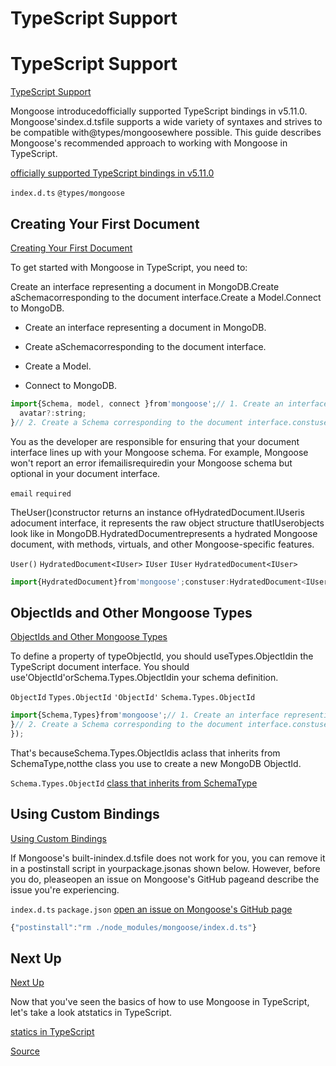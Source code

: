 # TypeScript Support


# TypeScript Support

[TypeScript Support](#typescript-support)


Mongoose introducedofficially supported TypeScript bindings in v5.11.0.
Mongoose'sindex.d.tsfile supports a wide variety of syntaxes and strives to be compatible with@types/mongoosewhere possible.
This guide describes Mongoose's recommended approach to working with Mongoose in TypeScript.

[officially supported TypeScript bindings in v5.11.0](https://thecodebarbarian.com/working-with-mongoose-in-typescript.html)

`index.d.ts`
`@types/mongoose`

## Creating Your First Document

[Creating Your First Document](#creating-your-first-document)


To get started with Mongoose in TypeScript, you need to:


Create an interface representing a document in MongoDB.Create aSchemacorresponding to the document interface.Create a Model.Connect to MongoDB.

- Create an interface representing a document in MongoDB.

- Create aSchemacorresponding to the document interface.

- Create a Model.

- Connect to MongoDB.


```javascript
import{Schema, model, connect }from'mongoose';// 1. Create an interface representing a document in MongoDB.interfaceIUser{name:string;email:string;
  avatar?:string;
}// 2. Create a Schema corresponding to the document interface.constuserSchema =newSchema<IUser>({name: {type:String,required:true},email: {type:String,required:true},avatar:String});// 3. Create a Model.constUser= model<IUser>('User', userSchema);run().catch(err=>console.log(err));asyncfunctionrun() {// 4. Connect to MongoDBawaitconnect('mongodb://127.0.0.1:27017/test');constuser =newUser({name:'Bill',email:'bill@initech.com',avatar:'https://i.imgur.com/dM7Thhn.png'});awaituser.save();console.log(user.email);// 'bill@initech.com'}
```


You as the developer are responsible for ensuring that your document interface lines up with your Mongoose schema.
For example, Mongoose won't report an error ifemailisrequiredin your Mongoose schema but optional in your document interface.

`email`
`required`

TheUser()constructor returns an instance ofHydratedDocument<IUser>.IUseris adocument interface, it represents the raw object structure thatIUserobjects look like in MongoDB.HydratedDocument<IUser>represents a hydrated Mongoose document, with methods, virtuals, and other Mongoose-specific features.

`User()`
`HydratedDocument<IUser>`
`IUser`
`IUser`
`HydratedDocument<IUser>`

```javascript
import{HydratedDocument}from'mongoose';constuser:HydratedDocument<IUser> =newUser({name:'Bill',email:'bill@initech.com',avatar:'https://i.imgur.com/dM7Thhn.png'});
```


## ObjectIds and Other Mongoose Types

[ObjectIds and Other Mongoose Types](#objectids-and-other-mongoose-types)


To define a property of typeObjectId, you should useTypes.ObjectIdin the TypeScript document interface. You should use'ObjectId'orSchema.Types.ObjectIdin your schema definition.

`ObjectId`
`Types.ObjectId`
`'ObjectId'`
`Schema.Types.ObjectId`

```javascript
import{Schema,Types}from'mongoose';// 1. Create an interface representing a document in MongoDB.interfaceIUser{name:string;email:string;// Use `Types.ObjectId` in document interface...organization:Types.ObjectId;
}// 2. Create a Schema corresponding to the document interface.constuserSchema =newSchema<IUser>({name: {type:String,required:true},email: {type:String,required:true},// And `Schema.Types.ObjectId` in the schema definition.organization: {type:Schema.Types.ObjectId,ref:'Organization'}
});
```


That's becauseSchema.Types.ObjectIdis aclass that inherits from SchemaType,notthe class you use to create a new MongoDB ObjectId.

`Schema.Types.ObjectId`
[class that inherits from SchemaType](schematypes.html)


## Using Custom Bindings

[Using Custom Bindings](#using-custom-bindings)


If Mongoose's built-inindex.d.tsfile does not work for you, you can remove it in a postinstall script in yourpackage.jsonas shown below.
However, before you do, pleaseopen an issue on Mongoose's GitHub pageand describe the issue you're experiencing.

`index.d.ts`
`package.json`
[open an issue on Mongoose's GitHub page](https://github.com/Automattic/mongoose/issues/new)


```javascript
{"postinstall":"rm ./node_modules/mongoose/index.d.ts"}
```


## Next Up

[Next Up](#next-up)


Now that you've seen the basics of how to use Mongoose in TypeScript, let's take a look atstatics in TypeScript.

[statics in TypeScript](typescript/statics-and-methods.html)


[Source](https://mongoosejs.com/docs/typescript.html)